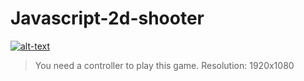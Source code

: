 # Javascript-2d-shooter

[![alt-text](https://i.ibb.co/HpTMkWr/Naamloos.png)](https://wietsegielen.github.io/Javascript-2d-shooter/index.html)
 > You need a controller to play this game.  Resolution: 1920x1080
